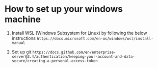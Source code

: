 # How to set up your windows machine

1. Install WSL (Windows Subsystem for Linux) by following the below instructions
   `https://docs.microsoft.com/en-us/windows/wsl/install-manual`

2. Set up git
   `https://docs.github.com/en/enterprise-server@3.4/authentication/keeping-your-account-and-data-secure/creating-a-personal-access-token`
